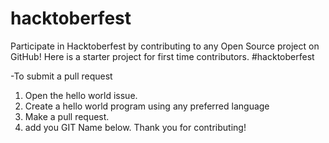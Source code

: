 # hacktoberfest
Participate in Hacktoberfest by contributing to any Open Source project on GitHub! Here is a starter project for first time contributors. #hacktoberfest
 

-To submit a pull request
1. Open the hello world issue.
2. Create a hello world program using any preferred language 
3. Make a pull request.
4. add you GIT Name below.
Thank you for contributing!
